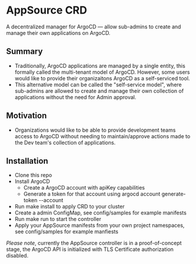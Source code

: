 # AppSource CRD
A decentralized manager for ArgoCD — allow sub-admins to create and manage their own applications on ArgoCD.
## Summary
- Traditionally, ArgoCD applications are managed by a single entity, this formally called the multi-tenant model of ArgoCD. However, some users would like to provide their organizaitons ArgoCD as a self-serviced tool. 
- This alternative model can be called the "self-service model", where sub-admins are allowed to create and manage their own collection of applications without the need for Admin approval.
## Motivation
- Organizations would like to be able to provide development teams access to ArgoCD without needing to maintain/approve actions made to the Dev team's collection of applications. 
## Installation
- Clone this repo
- Install ArgoCD
  - Create a ArgoCD account with apiKey capabilities
  - Generate a token for that account using argocd account generate-token --account <username>
- Run make install to apply CRD to your cluster
- Create a admin ConfigMap, see config/samples for example manifests
- Run make run to start the controller
- Apply your AppSource manifests from your own project namespaces, see config/samples for example manfiests
  
*Please note*, currently the AppSource controller is in a proof-of-concept stage, the ArgoCD API is initialized with TLS Certificate authorization disabled.

